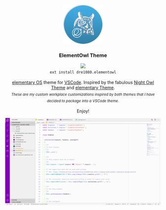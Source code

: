 <p align="center">
  <a href="https://github.com/dre1080/elementowl-vscode-theme">
    <img src="https://github.com/dre1080/elementowl-vscode-theme/raw/master/icon.png" width="128">
  </a>

  <h3 align="center"><strong>ElementOwl Theme</strong></h3>

  <p align="center">
    <a href="https://marketplace.visualstudio.com/items?itemName=dre1080.elementowl">
      <img src="https://vsmarketplacebadge.apphb.com/version/dre1080.elementowl.svg">
    </a>
    <br>
    <code>ext install dre1080.elementowl</code>
    <br><br>
    <a href="https://elementary.io/">elementary OS</a> theme for <a href="https://code.visualstudio.com/">VSCode</a>. Inspired by the fabulous <a href="https://github.com/sdras/night-owl-vscode-theme">Night Owl Theme</a> and <a href="https://github.com/electricduck/vscode-elementary-theme">elementary Theme</a>.
    <br>
    <sub><em>These are my custom workplace customizations inspired by both themes that I have decided to package into a VSCode theme</em>.</sub>
    <br><br>
    Enjoy!
  </p>

  <p align="center">
    <img src="https://github.com/dre1080/elementowl-vscode-theme/raw/master/screen.png">
  </p>
</p>
